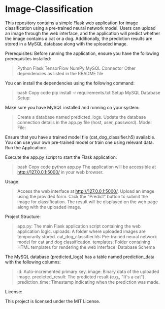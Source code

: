 # Image-Classification
This repository contains a simple Flask web application for image classification using a pre-trained neural network model. Users can upload an image through the web interface, and the application will predict whether the image contains a cat or a dog. Additionally, the prediction results are stored in a MySQL database along with the uploaded image.

Prerequisites:
Before running the application, ensure you have the following prerequisites installed:

>Python 
>Flask
>TensorFlow
>NumPy
>MySQL Connector
>Other dependencies as listed in the README file

You can install the dependencies using the following command:

>bash
>Copy code
>pip install -r requirements.txt
>Setup
>MySQL Database Setup:

Make sure you have MySQL installed and running on your system:

>Create a database named predicted_logs.
>Update the database connection details in the app.py file (host, user, password).
>Model File:

Ensure that you have a trained model file (cat_dog_classifier.h5) available. You can use your own pre-trained model or train one using relevant data.
Run the Application:

Execute the app.py script to start the Flask application:

>bash
>Copy code
>python app.py
>The application will be accessible at http://127.0.0.1:5000/ in your web browser.

Usage:

>Access the web interface at http://127.0.0.1:5000/.
>Upload an image using the provided form.
>Click the "Predict" button to submit the image for classification.
>The result will be displayed on the web page along with the uploaded image.

Project Structure:

>app.py: The main Flask application script containing the web application logic.
>uploads: A folder where uploaded images are temporarily stored.
>cat_dog_classifier.h5: Pre-trained neural network model for cat and dog classification.
>templates: Folder containing HTML templates for rendering the web interface.
>Database Schema

The MySQL database (predicted_logs) has a table named prediction_data with the following columns:

>id: Auto-incremented primary key.
>image: Binary data of the uploaded image.
>predicted_result: The predicted result (e.g., "It's a cat").
>prediction_time: Timestamp indicating when the prediction was made.

License:

This project is licensed under the MIT License.
